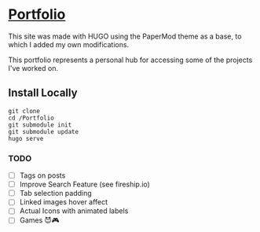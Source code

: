 # [Portfolio](https://xangrab.com/)

This site was made with HUGO using the PaperMod theme as a base, to which I added my own modifications.

This portfolio represents a personal hub for accessing some of the projects I've worked on.

## Install Locally

```
git clone
cd /Portfolio
git submodule init
git submodule update
hugo serve
```

### TODO
- [ ] Tags on posts
- [ ] Improve Search Feature (see fireship.io)
- [ ] Tab selection padding
- [ ] Linked images hover affect
- [ ] Actual Icons with animated labels
- [ ] Games 😈🎮
